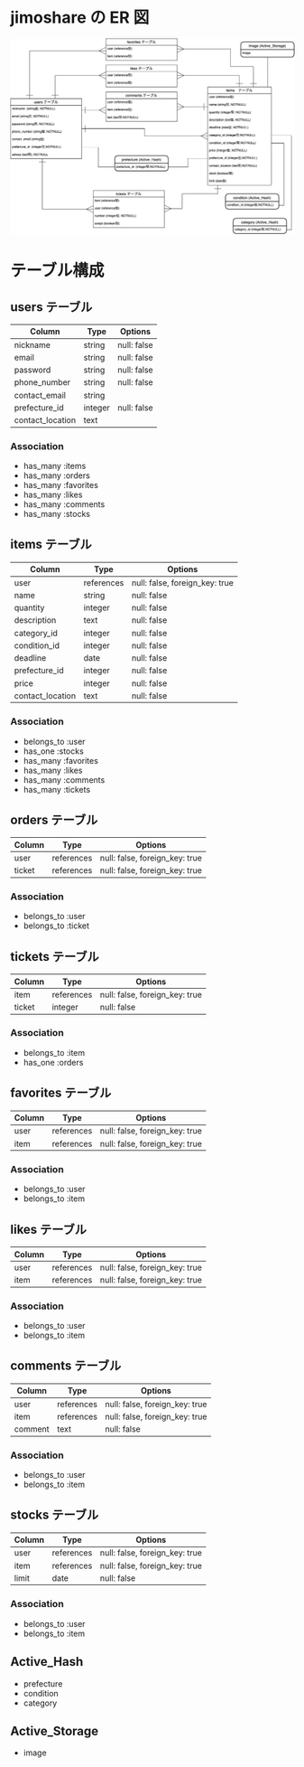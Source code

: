 # jimoshare の ER 図

![jimoshareのER図](app/assets/images/jimoshare.png)

# テーブル構成

## users テーブル

| Column           | Type    | Options     |
| ---------------- | ------- | ----------- |
| nickname         | string  | null: false |
| email            | string  | null: false |
| password         | string  | null: false |
| phone_number     | string  | null: false |
| contact_email    | string  |             |
| prefecture_id    | integer | null: false |
| contact_location | text    |             |

### Association

- has_many :items
- has_many :orders
- has_many :favorites
- has_many :likes
- has_many :comments
- has_many :stocks

## items テーブル

| Column           | Type       | Options                        |
| ---------------- | ---------- | ------------------------------ |
| user             | references | null: false, foreign_key: true |
| name             | string     | null: false                    |
| quantity         | integer    | null: false                    |
| description      | text       | null: false                    |
| category_id      | integer    | null: false                    |
| condition_id     | integer    | null: false                    |
| deadline         | date       | null: false                    |
| prefecture_id    | integer    | null: false                    |
| price            | integer    | null: false                    |
| contact_location | text       | null: false                    |

### Association

- belongs_to :user
- has_one :stocks
- has_many :favorites
- has_many :likes
- has_many :comments
- has_many :tickets

## orders テーブル

| Column | Type       | Options                        |
| ------ | ---------- | ------------------------------ |
| user   | references | null: false, foreign_key: true |
| ticket | references | null: false, foreign_key: true |

### Association

- belongs_to :user
- belongs_to :ticket

## tickets テーブル

| Column | Type       | Options                        |
| ------ | ---------- | ------------------------------ |
| item   | references | null: false, foreign_key: true |
| ticket | integer    | null: false                    |

### Association

- belongs_to :item
- has_one :orders

## favorites テーブル

| Column | Type       | Options                        |
| ------ | ---------- | ------------------------------ |
| user   | references | null: false, foreign_key: true |
| item   | references | null: false, foreign_key: true |

### Association

- belongs_to :user
- belongs_to :item

## likes テーブル

| Column | Type       | Options                        |
| ------ | ---------- | ------------------------------ |
| user   | references | null: false, foreign_key: true |
| item   | references | null: false, foreign_key: true |

### Association

- belongs_to :user
- belongs_to :item

## comments テーブル

| Column  | Type       | Options                        |
| ------- | ---------- | ------------------------------ |
| user    | references | null: false, foreign_key: true |
| item    | references | null: false, foreign_key: true |
| comment | text       | null: false                    |

### Association

- belongs_to :user
- belongs_to :item

## stocks テーブル

| Column | Type       | Options                        |
| ------ | ---------- | ------------------------------ |
| user   | references | null: false, foreign_key: true |
| item   | references | null: false, foreign_key: true |
| limit  | date       | null: false                    |

### Association

- belongs_to :user
- belongs_to :item

## Active_Hash

- prefecture
- condition
- category

## Active_Storage

- image
